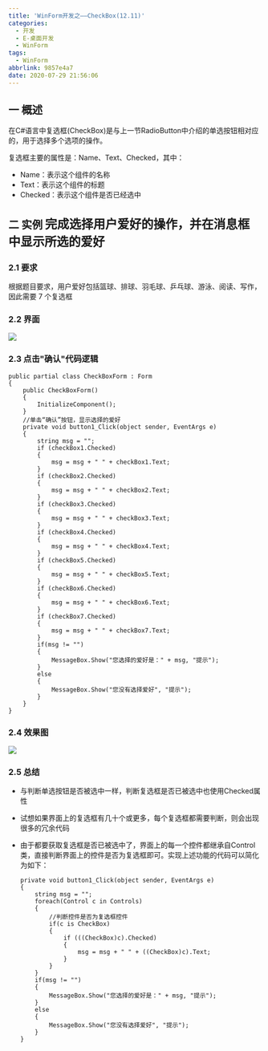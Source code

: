 ```yaml
---
title: 'WinForm开发之——CheckBox(12.11)'
categories:
  - 开发
  - E-桌面开发
  - WinForm
tags:
  - WinForm
abbrlink: 9857e4a7
date: 2020-07-29 21:56:06
---
```

## 一 概述

在C#语言中复选框(CheckBox)是与上一节RadioButton中介绍的单选按钮相对应的，用于选择多个选项的操作。  

复选框主要的属性是：Name、Text、Checked，其中：

* Name：表示这个组件的名称
* Text：表示这个组件的标题
* Checked：表示这个组件是否已经选中

<!--more-->

## 二 实例  <font size=5> 完成选择用户爱好的操作，并在消息框中显示所选的爱好 </font>

### 2.1 要求

 根据题目要求，用户爱好包括篮球、排球、羽毛球、乒乓球、游泳、阅读、写作，因此需要 7 个复选框 

### 2.2 界面

![][1]

### 2.3 点击"确认"代码逻辑

```
public partial class CheckBoxForm : Form
{
    public CheckBoxForm()
    {
        InitializeComponent();
    }
    //单击“确认”按钮，显示选择的爱好
    private void button1_Click(object sender, EventArgs e)
    {
        string msg = "";
        if (checkBox1.Checked)
        {
            msg = msg + " " + checkBox1.Text;
        }
        if (checkBox2.Checked)
        {
            msg = msg + " " + checkBox2.Text;
        }
        if (checkBox3.Checked)
        {
            msg = msg + " " + checkBox3.Text;
        }
        if (checkBox4.Checked)
        {
            msg = msg + " " + checkBox4.Text;
        }
        if (checkBox5.Checked)
        {
            msg = msg + " " + checkBox5.Text;
        }
        if (checkBox6.Checked)
        {
            msg = msg + " " + checkBox6.Text;
        }
        if (checkBox7.Checked)
        {
            msg = msg + " " + checkBox7.Text;
        }
        if(msg != "")
        {
            MessageBox.Show("您选择的爱好是：" + msg, "提示");
        }
        else
        {
            MessageBox.Show("您没有选择爱好", "提示");
        }
    }
}
```

### 2.4 效果图
![][2]

### 2.5 总结

* 与判断单选按钮是否被选中一样，判断复选框是否已被选中也使用Checked属性

* 试想如果界面上的复选框有几十个或更多，每个复选框都需要判断，则会出现很多的冗余代码

* 由于都要获取复选框是否已被选中了，界面上的每一个控件都继承自Control类，直接判断界面上的控件是否为复选框即可。实现上述功能的代码可以简化为如下：

  ```
  private void button1_Click(object sender, EventArgs e)
  {
      string msg = "";
      foreach(Control c in Controls)
      {
          //判断控件是否为复选框控件
          if(c is CheckBox)
          {
              if (((CheckBox)c).Checked)
              {
                  msg = msg + " " + ((CheckBox)c).Text;
              }
          }
      }
      if(msg != "")
      {
          MessageBox.Show("您选择的爱好是：" + msg, "提示");
      }
      else
      {
          MessageBox.Show("您没有选择爱好", "提示");
      }
  }
  ```

  

[1]:https://cdn.jsdelivr.net/gh/PGzxc/CDN/blog-image/csharp-windows-checkbox-layout.png
[2]:https://cdn.jsdelivr.net/gh/PGzxc/CDN/blog-image/csharp-windform-checkbox-view.gif
